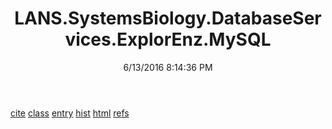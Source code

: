 ﻿---
title: LANS.SystemsBiology.DatabaseServices.ExplorEnz.MySQL
date: 6/13/2016 8:14:36 PM
---

[cite](T-LANS.SystemsBiology.DatabaseServices.ExplorEnz.MySQL.cite.html)
[class](T-LANS.SystemsBiology.DatabaseServices.ExplorEnz.MySQL.class.html)
[entry](T-LANS.SystemsBiology.DatabaseServices.ExplorEnz.MySQL.entry.html)
[hist](T-LANS.SystemsBiology.DatabaseServices.ExplorEnz.MySQL.hist.html)
[html](T-LANS.SystemsBiology.DatabaseServices.ExplorEnz.MySQL.html.html)
[refs](T-LANS.SystemsBiology.DatabaseServices.ExplorEnz.MySQL.refs.html)
